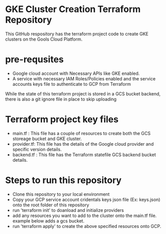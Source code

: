 # GKE Cluster Creation Terraform Repository
This GitHub respository has the terraform project code to create GKE clusters on the Gools Cloud Platform.

# pre-requsites
 - Google cloud account with Necessary APIs like GKE enabled.
 - A service with necessary IAM Roles/Policies enabled and the service accounts keys file to authenticate to GCP from Terraform

While the state of this terraform project is stored in a GCS bucket backend, there is also a git ignore file in place to skip uploading   

# Terraform project key files
 - main.tf : This file has a couple of resources to create both the GCS storeage bucket and GKE cluster.
 - provider.tf: This file has the details of the Google cloud provider and specific version details.
 - backend.tf : This file has the Terraform statefile GCS backend bucket details.

# Steps to run this repository

 - Clone this repository to your local environment
 - Copy your GCP service account cridentals keys json file (Ex: keys.json) onto the root folder of this repository
 - run 'terraform init' to doanload and initialize providers
 - add any resources you want to add to the cluster onto the main.tf file. example below adds a gcs bucket.
 - run 'terraform apply' to create the above specified resources onto GCP. 
